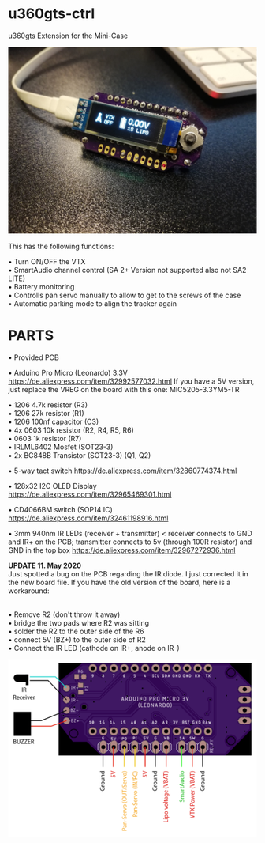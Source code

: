 # u360gts-ctrl
u360gts Extension for the Mini-Case

<img src="https://raw.githubusercontent.com/skaman82/u360gts-ctrl/master/images/IMG.jpg"/>


This has the following functions:

• Turn ON/OFF the VTX</br>
• SmartAudio channel control (SA 2+ Version not supported also not SA2 LITE)</br>
• Battery monitoring</br>
• Controlls pan servo manually to allow to get to the screws of the case</br>
• Automatic parking mode to align the tracker again</br>


# PARTS
• Provided PCB

• Arduino Pro Micro (Leonardo) 3.3V
https://de.aliexpress.com/item/32992577032.html
If you have a 5V version, just replace the VREG on the board with this one: MIC5205-3.3YM5-TR

• 1206 4.7k resistor (R3)</br>
• 1206 27k resistor (R1)</br>
• 1206 100nf capacitor (C3)</br>
• 4x 0603 10k resistor (R2, R4, R5, R6)</br>
• 0603 1k resistor (R7)</br>
• IRLML6402 Mosfet (SOT23-3)</br>
• 2x BC848B Transistor (SOT23-3) (Q1, Q2)</br>

• 5-way tact switch
https://de.aliexpress.com/item/32860774374.html

• 128x32 I2C OLED Display
https://de.aliexpress.com/item/32965469301.html

• CD4066BM switch (SOP14 IC)
https://de.aliexpress.com/item/32461198916.html

• 3mm 940nm IR LEDs (receiver + transmitter) < 
receiver connects to GND and IR+ on the PCB; transmitter connects to 5v (through 100R resistor) and GND in the top box
https://de.aliexpress.com/item/32967272936.html


<strong>UPDATE 11. May 2020</strong><br>
Just spotted a bug on the PCB regarding the IR diode. I just corrected it in the new board file.
If you have the old version of the board, here is a workaround:<br><br>

• Remove R2 (don't throw it away)<br>
• bridge the two pads where R2 was sitting<br>
• solder the R2 to the outer side of the R6<br>
• connect 5V (BZ+) to the outer side of R2<br>
• Connect the IR LED (cathode on IR+, anode on IR-)<br>


<img src="https://raw.githubusercontent.com/skaman82/u360gts-ctrl/master/images/connections.png"/>
